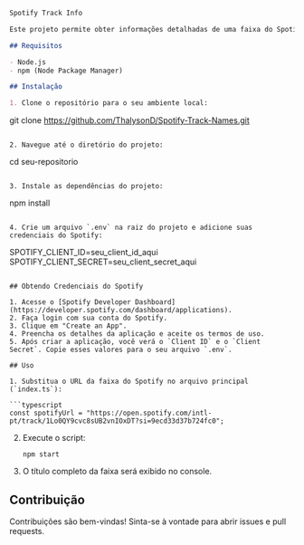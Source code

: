 ```markdown
Spotify Track Info

Este projeto permite obter informações detalhadas de uma faixa do Spotify a partir de um URL.

## Requisitos

- Node.js
- npm (Node Package Manager)

## Instalação

1. Clone o repositório para o seu ambiente local:

   ```
   git clone https://github.com/ThalysonD/Spotify-Track-Names.git
   ```

2. Navegue até o diretório do projeto:

   ```
   cd seu-repositorio
   ```

3. Instale as dependências do projeto:

   ```
   npm install
   ```

4. Crie um arquivo `.env` na raiz do projeto e adicione suas credenciais do Spotify:

   ```
   SPOTIFY_CLIENT_ID=seu_client_id_aqui
   SPOTIFY_CLIENT_SECRET=seu_client_secret_aqui
   ```

## Obtendo Credenciais do Spotify

1. Acesse o [Spotify Developer Dashboard](https://developer.spotify.com/dashboard/applications).
2. Faça login com sua conta do Spotify.
3. Clique em "Create an App".
4. Preencha os detalhes da aplicação e aceite os termos de uso.
5. Após criar a aplicação, você verá o `Client ID` e o `Client Secret`. Copie esses valores para o seu arquivo `.env`.

## Uso

1. Substitua o URL da faixa do Spotify no arquivo principal (`index.ts`):

   ```typescript
   const spotifyUrl = "https://open.spotify.com/intl-pt/track/1Lo0QY9cvc8sUB2vnIOxDT?si=9ecd33d37b724fc0";
   ```

2. Execute o script:

   ```
   npm start
   ```

3. O título completo da faixa será exibido no console.

## Contribuição

Contribuições são bem-vindas! Sinta-se à vontade para abrir issues e pull requests.
